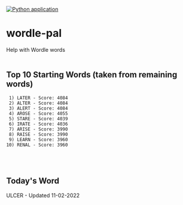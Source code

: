 [![Python application](https://github.com/schleising/wordle-pal/actions/workflows/python-app.yml/badge.svg)](https://github.com/schleising/wordle-pal/actions/workflows/python-app.yml)
# wordle-pal
Help with Wordle words
<br>
<br>

## Top 10 Starting Words (taken from remaining words)
     1) LATER - Score: 4084
     2) ALTER - Score: 4084
     3) ALERT - Score: 4084
     4) AROSE - Score: 4055
     5) STARE - Score: 4039
     6) IRATE - Score: 4036
     7) ARISE - Score: 3990
     8) RAISE - Score: 3990
     9) LEARN - Score: 3960
    10) RENAL - Score: 3960
<br>
<br>

## Today's Word
ULCER - Updated 11-02-2022
